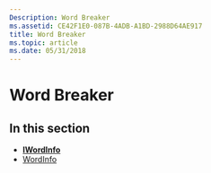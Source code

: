 ```yaml
---
Description: Word Breaker
ms.assetid: CE42F1E0-087B-4ADB-A1BD-2988D64AE917
title: Word Breaker
ms.topic: article
ms.date: 05/31/2018
---
```


# Word Breaker

## In this section

-   [**IWordInfo**](iwordinfo.md)
-   [WordInfo](wordinfo-coclass.md)

 

 



